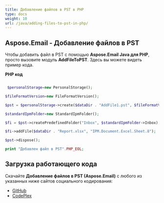 ```yaml
---
title: Добавление файлов в PST в PHP
type: docs
weight: 10
url: /java/adding-files-to-pst-in-php/
---
```


## **Aspose.Email - Добавление файлов в PST**
Чтобы добавить файл в PST с помощью **Aspose.Email Java для PHP**, просто вызовите модуль **AddFileToPST**. Здесь вы можете видеть пример кода.

**PHP код**

``` php

 $personalStorage=new PersonalStorage();

$fileFormatVersion=new FileFormatVersion();

$pst = $personalStorage->create($dataDir . "AddFile1.pst", $fileFormatVersion->Unicode);

$standardIpmFolder=new StandardIpmFolder();

$fi = $pst->createPredefinedFolder("Inbox", $standardIpmFolder->Inbox);

$fi->addFile($dataDir . "Report.xlsx", "IPM.Document.Excel.Sheet.8");

$pst->dispose();

print "Добавлен файл в PST".PHP_EOL;

```
## **Загрузка работающего кода**
Скачайте **Добавление файлов в PST (Aspose.Email)** с любого из указанных ниже сайтов социального кодирования:

- [GitHub](https://github.com/aspose-email/Aspose.Email-for-Java/blob/master/Plugins/Aspose_Email_Java_for_PHP/src/aspose/email/ProgrammingOutlook/WorkingWithOutlookPersonalStorage/AddFileToPST.php)
- [CodePlex](https://asposeemailjavaphp.codeplex.com/SourceControl/latest#src/aspose/email/ProgrammingOutlook/WorkingWithOutlookPersonalStorage/AddFileToPST.php)